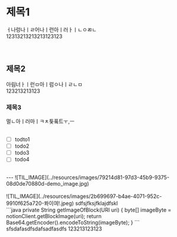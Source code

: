 # 제목1  
ㅓ나렁나ㅣㄹ어나ㅣ런아ㅣ러ㅏㅣㄴㅇㄻㄴ  
12313213213213123123  
<br/> 
<br/> 
## 제목2  
아림너ㅏㅣ런ㅁ아ㅣ럼ㅇ나ㅣㄹㄴㅁ  
123213213123  
### 제목3  
멀ㄴ아ㅣ러마ㅣㅋㅊ틏풐트ㅜ,ㅡ  
<br/> 
- [ ] todto1  
- [ ] todo2  
- [ ] todo3  
- [ ] todo4  
<br/> 
---  
![TIL_IMAGE](../resources/images/79214d81-97d3-45b9-9375-08d0de70880d-demo_image.jpg)  
<br/> 
<br/> 
![TIL_IMAGE](../resources/images/2b699697-b4ae-4071-952c-9910f625a720-퐈이여!.jpeg)  
sdfsjfksjfklajdfskl  
<br/> 
```java  
private String getImageOfBlock(URI uri) {
    byte[] imageByte = notionClient.getBlockImage(uri);
    return Base64.getEncoder().encodeToString(imageByte);
}  
```  
sfsdafasdfsdafsadfasdfs  
123213123123  
